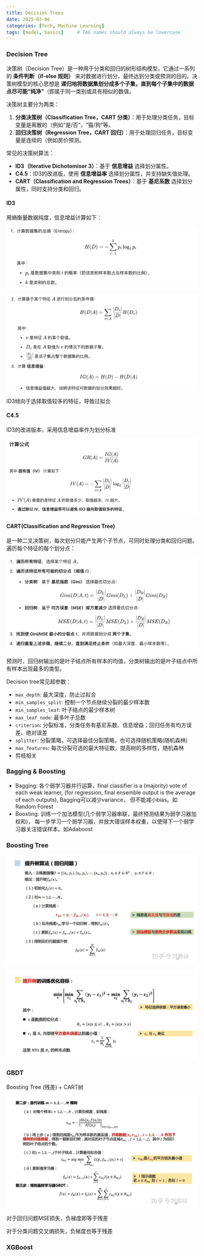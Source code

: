 ```yaml
---
title: Decision Trees
date: 2025-03-06
categories: [Tech, Machine Learning]
tags: [model, basics]     # TAG names should always be lowercase
---
```


### Decision Tree

决策树（Decision Tree）是一种用于分类和回归的树形结构模型，它通过一系列的 **条件判断（if-else 规则）** 来对数据进行划分，最终达到分类或预测的目的。决策树模型的核心思想是 **递归地将数据集划分成多个子集，直到每个子集中的数据点尽可能“纯净”**（即属于同一类别或具有相似的数值。

决策树主要分为两类：

1. **分类决策树（Classification Tree，CART 分类）**：用于处理分类任务，目标变量是离散的（例如“是/否”，“猫/狗”等。
2. **回归决策树（Regression Tree，CART 回归）**：用于处理回归任务，目标变量是连续的（例如房价预测。

常见的决策树算法：

- **ID3（Iterative Dichotomiser 3）**：基于 **信息增益** 选择划分属性。
- **C4.5**：ID3的改进版，使用 **信息增益率** 选择划分属性，并支持缺失值处理。
- **CART（Classification and Regression Trees）**：基于 **基尼系数** 选择划分属性，同时支持分类和回归。

#### ID3

用熵衡量数据纯度，信息增益计算如下：

![entropy](/assets/images/entropy.png)

![info-gain](/assets/images/information_gain.png)

ID3倾向于选择取值较多的特征，导致过拟合

#### C4.5

ID3的改进版本，采用信息增益率作为划分标准

![c45](/assets/images/c45.png)

#### CART(Classification and Regression Tree)

是一种二叉决策树，每次划分只能产生两个子节点，可同时处理分类和回归问题。遍历每个特征的每个划分点：

![cart](/assets/images/cart.png)

预测时，回归树输出的是叶子结点所有样本的均值，分类树输出的是叶子结点中所有样本出现最多的类型。



Decision tree常见超参数：

- `max_depth`: 最大深度，防止过拟合
- `min_samples_split`: 控制一个节点继续分裂的最少样本数
- `min_samples_leaf`: 叶子结点的最少样本树
- `max_leaf_node`: 最多叶子总数
- `criterion`: 分裂标准，分类任务有基尼系数、信息增益；回归任务有均方误差、绝对误差
- `splitter`: 分裂策略，可选择最佳分裂策略，也可选择随机策略(随机森林)
- `max_features`: 每次分裂可选的最大特征数，提高树的多样性，随机森林
- 剪枝相关



### Bagging & Boosting

- Bagging: 各个弱学习器并行运算，final classifier is a (majority) vote of each weak learner, (for regression, final ensemble output is the average of each outputs), Bagging可以减少variance， 但不能减小bias。如Random Forest
- Boosting: 训练一个加法模型(几个弱学习器串联，最终预测结果为弱学习器加权和)， 每一步学习一个弱学习器，并放大错误样本权重，以使得下一个弱学习器关注错误样本。如Adaboost



### Boosting Tree

![boosting](/assets/images/boosting.png)

![boosting1](/assets/images/boosting1.png)



### GBDT

Boosting Tree (残差) + CART树

![gbdt](/assets/images/gbdt.png)

对于回归问题MSE损失，负梯度即等于残差

对于分类问题交叉熵损失，负梯度也等于残差



### XGBoost









